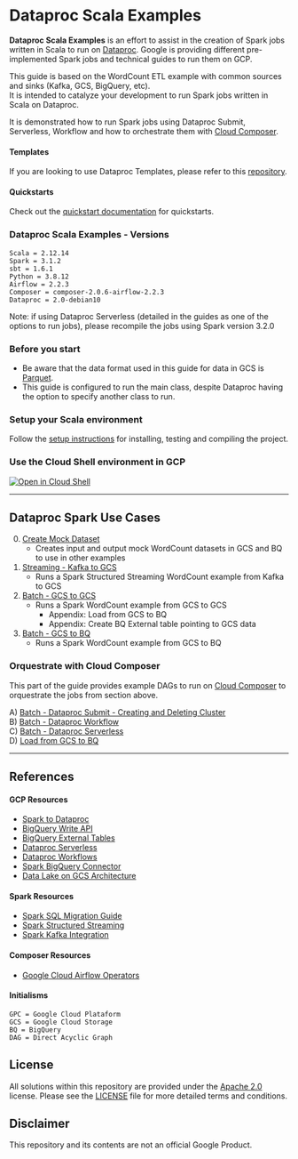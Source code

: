 # Dataproc Scala Examples

**Dataproc Scala Examples** is an effort to assist in the creation of Spark jobs written in Scala to run on [Dataproc](https://cloud.google.com/dataproc). Google is providing different pre-implemented Spark jobs and technical guides to run them on GCP.  
 
This guide is based on the WordCount ETL example with common sources and sinks (Kafka, GCS, BigQuery, etc).  
It is intended to catalyze your development to run Spark jobs written in Scala on Dataproc.  

It is demonstrated how to run Spark jobs using Dataproc Submit, Serverless, Workflow and how to orchestrate them with [Cloud Composer](https://cloud.google.com/composer).

#### Templates  
If you are looking to use Dataproc Templates, please refer to this [repository](https://github.com/GoogleCloudPlatform/dataproc-templates).  

#### Quickstarts  
Check out the [quickstart documentation](https://cloud.google.com/dataproc/docs/quickstarts) for quickstarts.

### Dataproc Scala Examples - Versions
```
Scala = 2.12.14
Spark = 3.1.2
sbt = 1.6.1
Python = 3.8.12
Airflow = 2.2.3
Composer = composer-2.0.6-airflow-2.2.3
Dataproc = 2.0-debian10
```

Note: if using Dataproc Serverless (detailed in the guides as one of the options to run jobs), please recompile the jobs using Spark version 3.2.0

### Before you start

- Be aware that the data format used in this guide for data in GCS is [Parquet](https://parquet.apache.org/).
- This guide is configured to run the main class, despite Dataproc having the option to specify another class to run.

### Setup your Scala environment

Follow the [setup instructions](./_docs/setup.md) for installing, testing and compiling the project.

### Use the Cloud Shell environment in GCP

[![Open in Cloud Shell](http://gstatic.com/cloudssh/images/open-btn.svg)](https://console.cloud.google.com/cloudshell/editor)

<hr/>

## Dataproc Spark Use Cases

0) [Create Mock Dataset](_docs/dataproc/0_create-dataset.md)
    - Creates input and output mock WordCount datasets in GCS and BQ to use in other examples  
1) [Streaming - Kafka to GCS](_docs/dataproc/1_streaming-kafka-gcs.md)
    - Runs a Spark Structured Streaming WordCount example from Kafka to GCS  
2) [Batch - GCS to GCS](_docs/dataproc/2_batch-gcs-gcs.md)
    - Runs a Spark WordCount example from GCS to GCS  
       - Appendix: Load from GCS to BQ
       - Appendix: Create BQ External table pointing to GCS data  
3) [Batch - GCS to BQ](_docs/dataproc/3_batch-gcs-bq.md)
    - Runs a Spark WordCount example from GCS to BQ  

### Orquestrate with Cloud Composer

This part of the guide provides example DAGs to run on [Cloud Composer](https://cloud.google.com/composer) to orquestrate the jobs from section above.

A) [Batch - Dataproc Submit - Creating and Deleting Cluster](_docs/composer/A_batch-submit-cluster.md)  
B) [Batch - Dataproc Workflow](_docs/composer/B_batch-workflow.md)    
C) [Batch - Dataproc Serverless](_docs/composer/C_batch-serverless.md)    
D) [Load from GCS to BQ](_docs/composer/D_batch-bq-import.md)  

<hr/>

## References

#### GCP Resources

- [Spark to Dataproc](https://cloud.google.com/architecture/hadoop/migrating-apache-spark-jobs-to-cloud-dataproc)
- [BigQuery Write API](https://cloud.google.com/bigquery/docs/write-api)
- [BigQuery External Tables](https://cloud.google.com/bigquery/docs/external-tables)
- [Dataproc Serverless](https://cloud.google.com/dataproc-serverless/docs/overview)
- [Dataproc Workflows](https://cloud.google.com/dataproc/docs/concepts/workflows/using-yamls)
- [Spark BigQuery Connector](https://github.com/GoogleCloudDataproc/spark-bigquery-connector)
- [Data Lake on GCS Architecture](https://cloud.google.com/architecture/build-a-data-lake-on-gcp)

#### Spark Resources

- [Spark SQL Migration Guide](https://spark.apache.org/docs/latest/sql-migration-guide.html)
- [Spark Structured Streaming](https://spark.apache.org/docs/3.1.2/structured-streaming-programming-guide.html)
- [Spark Kafka Integration](https://spark.apache.org/docs/3.1.2/structured-streaming-kafka-integration.html)

#### Composer Resources

- [Google Cloud Airflow Operators](https://airflow.apache.org/docs/apache-airflow-providers-google/stable/operators/cloud/index.html)

#### Initialisms

```
GPC = Google Cloud Plataform  
GCS = Google Cloud Storage  
BQ = BigQuery  
DAG = Direct Acyclic Graph
```

## License
All solutions within this repository are provided under the [Apache 2.0](https://www.apache.org/licenses/LICENSE-2.0) license. Please see the [LICENSE](./LICENSE) file for more detailed terms and conditions.

## Disclaimer
This repository and its contents are not an official Google Product.